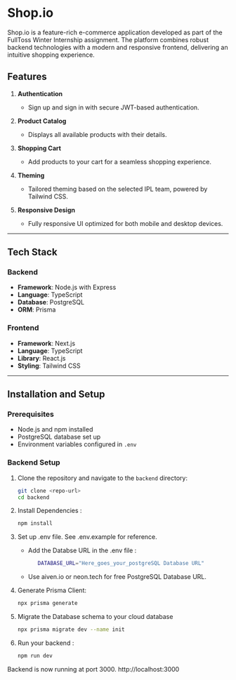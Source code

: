 # Shop.io

Shop.io is a feature-rich e-commerce application developed as part of the FullToss Winter Internship assignment. The platform combines robust backend technologies with a modern and responsive frontend, delivering an intuitive shopping experience. 

## Features

1. **Authentication**  
   - Sign up and sign in with secure JWT-based authentication.

2. **Product Catalog**  
   - Displays all available products with their details.

3. **Shopping Cart**  
   - Add products to your cart for a seamless shopping experience.

4. **Theming**  
   - Tailored theming based on the selected IPL team, powered by Tailwind CSS.

5. **Responsive Design**  
   - Fully responsive UI optimized for both mobile and desktop devices.

---

## Tech Stack

### Backend  
- **Framework**: Node.js with Express  
- **Language**: TypeScript  
- **Database**: PostgreSQL  
- **ORM**: Prisma  

### Frontend  
- **Framework**: Next.js  
- **Language**: TypeScript  
- **Library**: React.js  
- **Styling**: Tailwind CSS  

---

## Installation and Setup

### Prerequisites
- Node.js and npm installed
- PostgreSQL database set up
- Environment variables configured in `.env`

### Backend Setup
1. Clone the repository and navigate to the `backend` directory:  
   ```bash
   git clone <repo-url>
   cd backend

2. Install Dependencies : 
   ```bash
   npm install

3. Set up .env file. See .env.example for reference.
   - Add the Databse URL in the .env file :
     ```bash
        DATABASE_URL="Here_goes_your_postgreSQL Database URL"
   - Use aiven.io or neon.tech for free PostgreSQL Database URL.

4. Generate Prisma Client:  
   ```bash
   npx prisma generate

5. Migrate the Database schema to your cloud database
   ```bash
   npx prisma migrate dev --name init

6. Run your backend : 
   ```bash
   npm run dev

Backend is now running at port 3000. http://localhost:3000

